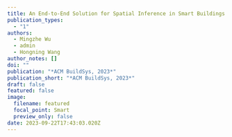 ```yaml
---
title: An End-to-End Solution for Spatial Inference in Smart Buildings
publication_types:
  - "1"
authors:
  - Mingzhe Wu
  - admin
  - Hongning Wang
author_notes: []
doi: ""
publication: "*ACM BuildSys, 2023*"
publication_short: "*ACM BuildSys, 2023*"
draft: false
featured: false
image:
  filename: featured
  focal_point: Smart
  preview_only: false
date: 2023-09-22T17:43:03.020Z
---
```

